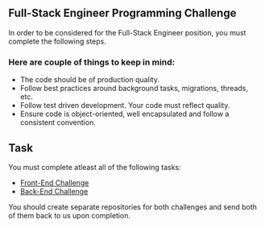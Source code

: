 ## Full-Stack Engineer Programming Challenge

In order to be considered for the Full-Stack Engineer position, you must complete the following steps. 


### Here are couple of things to keep in mind:

* The code should be of production quality.
* Follow best practices around background tasks, migrations, threads, etc.
* Follow test driven development. Your code must reflect quality.
* Ensure code is object-oriented, well encapsulated and follow a consistent convention.

## Task

You must complete atleast all of the following tasks:

* [Front-End Challenge](https://github.com/careernowbrands/full-stack-engineer/blob/master/challenges/front-end-challenge.md)
* [Back-End Challenge](https://github.com/careernowbrands/full-stack-engineer/blob/master/challenges/back-end-challenge.md)

You should create separate repositories for both challenges and send both of them back to us upon completion.
